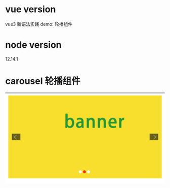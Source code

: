 # vue version
vue3 新语法实践 
demo: 轮播组件

# node version
12.14.1

# carousel 轮播组件
![carousel](./src/assets/img/xiaoguo.png)